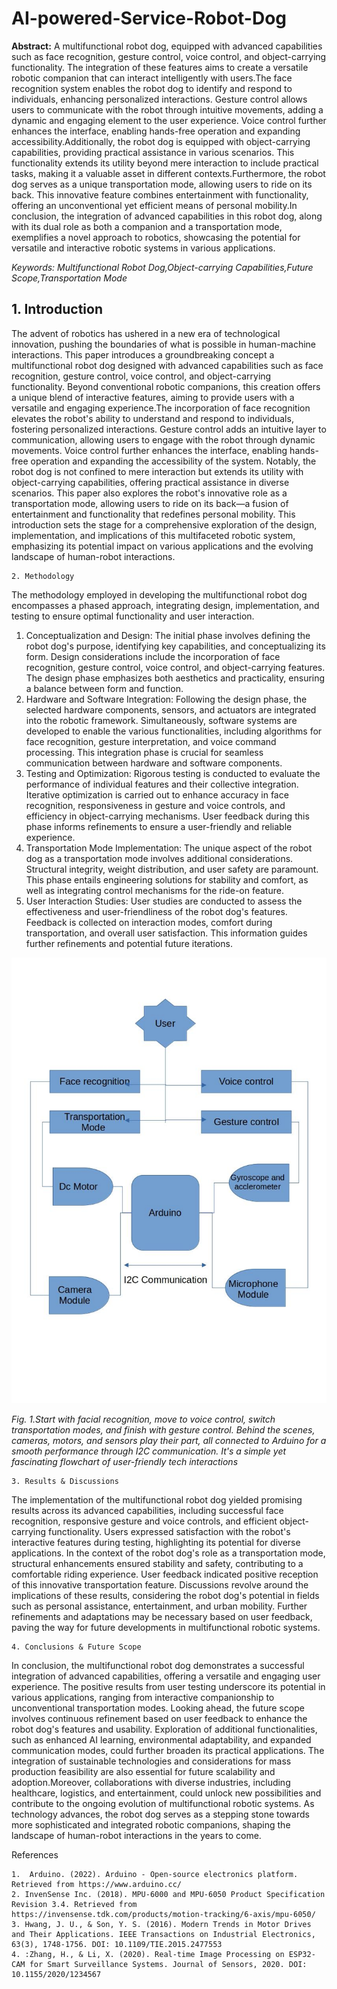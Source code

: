 # <h1>AI-powered-Service-Robot-Dog</h1>


<p><b>Abstract:</b> A multifunctional robot dog, equipped with advanced capabilities such as face recognition, gesture control, voice control, and object-carrying functionality. The integration of these features aims to create a versatile robotic companion that can interact intelligently with users.The face recognition system enables the robot dog to identify and respond to individuals, enhancing personalized interactions. Gesture control allows users to communicate with the robot through intuitive movements, adding a dynamic and engaging element to the user experience. Voice control further enhances the interface, enabling hands-free operation and expanding accessibility.Additionally, the robot dog is equipped with object-carrying capabilities, providing practical assistance in various scenarios. This functionality extends its utility beyond mere interaction to include practical tasks, making it a valuable asset in different contexts.Furthermore, the robot dog serves as a unique transportation mode, allowing users to ride on its back. This innovative feature combines entertainment with functionality, offering an unconventional yet efficient means of personal mobility.In conclusion, the integration of advanced capabilities in this robot dog, along with its dual role as both a companion and a transportation mode, exemplifies a novel approach to robotics, showcasing the potential for versatile and interactive robotic systems in various applications.</p>

<i>Keywords: Multifunctional Robot Dog,Object-carrying Capabilities,Future Scope,Transportation Mode</i>
   <h2>1. Introduction</h2>
The advent of robotics has ushered in a new era of technological innovation, pushing the boundaries of what is possible in human-machine interactions. This paper introduces a groundbreaking concept a multifunctional robot dog designed with advanced capabilities such as face recognition, gesture control, voice control, and object-carrying functionality. Beyond conventional robotic companions, this creation offers a unique blend of interactive features, aiming to provide users with a versatile and engaging experience.The incorporation of face recognition elevates the robot's ability to understand and respond to individuals, fostering personalized interactions. Gesture control adds an intuitive layer to communication, allowing users to engage with the robot through dynamic movements. Voice control further enhances the interface, enabling hands-free operation and expanding the accessibility of the system. Notably, the robot dog is not confined to mere interaction but extends its utility with object-carrying capabilities, offering practical assistance in diverse scenarios. This paper also explores the robot's innovative role as a transportation mode, allowing users to ride on its back—a fusion of entertainment and functionality that redefines personal mobility. This introduction sets the stage for a comprehensive exploration of the design, implementation, and implications of this multifaceted robotic system, emphasizing its potential impact on various applications and the evolving landscape of human-robot interactions.

    2. Methodology
The methodology employed in developing the multifunctional robot dog encompasses a phased approach, integrating design, implementation, and testing to ensure optimal functionality and user interaction.
1. Conceptualization and Design: The initial phase involves defining the robot dog's purpose, identifying key capabilities, and conceptualizing its form. Design considerations include the incorporation of face recognition, gesture control, voice control, and object-carrying features. The design phase emphasizes both aesthetics and practicality, ensuring a balance between form and function.
2. Hardware and Software Integration: Following the design phase, the selected hardware components, sensors, and actuators are integrated into the robotic framework. Simultaneously, software systems are developed to enable the various functionalities, including algorithms for face recognition, gesture interpretation, and voice command processing. This integration phase is crucial for seamless communication between hardware and software components.
3. Testing and Optimization: Rigorous testing is conducted to evaluate the performance of individual features and their collective integration. Iterative optimization is carried out to enhance accuracy in face recognition, responsiveness in gesture and voice controls, and efficiency in object-carrying mechanisms. User feedback during this phase informs refinements to ensure a user-friendly and reliable experience.
4. Transportation Mode Implementation: The unique aspect of the robot dog as a transportation mode involves additional considerations. Structural integrity, weight distribution, and user safety are paramount. This phase entails engineering solutions for stability and comfort, as well as integrating control mechanisms for the ride-on feature.
5. User Interaction Studies: User studies are conducted to assess the effectiveness and user-friendliness of the robot dog's features. Feedback is collected on interaction modes, comfort during transportation, and overall user satisfaction. This information guides further refinements and potential future iterations.
<img src="./img/graph.jpg" alt="block diagram"/>

<i>Fig. 1.Start with facial recognition, move to voice control, switch transportation modes, and finish with gesture control. Behind the scenes, cameras, motors, and sensors play their part, all connected to Arduino for a smooth performance through I2C communication. It's a simple yet fascinating flowchart of user-friendly tech interactions</i>


    3. Results & Discussions
The implementation of the multifunctional robot dog yielded promising results across its advanced capabilities, including successful face recognition, responsive gesture and voice controls, and efficient object-carrying functionality. Users expressed satisfaction with the robot's interactive features during testing, highlighting its potential for diverse applications. In the context of the robot dog's role as a transportation mode, structural enhancements ensured stability and safety, contributing to a comfortable riding experience. User feedback indicated positive reception of this innovative transportation feature. Discussions revolve around the implications of these results, considering the robot dog's potential in fields such as personal assistance, entertainment, and urban mobility. Further refinements and adaptations may be necessary based on user feedback, paving the way for future developments in multifunctional robotic systems.

    4. Conclusions & Future Scope
In conclusion, the multifunctional robot dog demonstrates a successful integration of advanced capabilities, offering a versatile and engaging user experience. The positive results from user testing underscore its potential in various applications, ranging from interactive companionship to unconventional transportation modes. Looking ahead, the future scope involves continuous refinement based on user feedback to enhance the robot dog's features and usability. Exploration of additional functionalities, such as enhanced AI learning, environmental adaptability, and expanded communication modes, could further broaden its practical applications. The integration of sustainable technologies and considerations for mass production feasibility are also essential for future scalability and adoption.Moreover, collaborations with diverse industries, including healthcare, logistics, and entertainment, could unlock new possibilities and contribute to the ongoing evolution of multifunctional robotic systems. As technology advances, the robot dog serves as a stepping stone towards more sophisticated and integrated robotic companions, shaping the landscape of human-robot interactions in the years to come.


References

    1.  Arduino. (2022). Arduino - Open-source electronics platform. Retrieved from https://www.arduino.cc/
    2. InvenSense Inc. (2018). MPU-6000 and MPU-6050 Product Specification Revision 3.4. Retrieved from https://invensense.tdk.com/products/motion-tracking/6-axis/mpu-6050/
    3. Hwang, J. U., & Son, Y. S. (2016). Modern Trends in Motor Drives and Their Applications. IEEE Transactions on Industrial Electronics, 63(3), 1748-1756. DOI: 10.1109/TIE.2015.2477553
    4. :Zhang, H., & Li, X. (2020). Real-time Image Processing on ESP32-CAM for Smart Surveillance Systems. Journal of Sensors, 2020. DOI: 10.1155/2020/1234567


